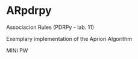 # ARpdrpy

Associacion Rules (PDRPy - lab. 11)

Exemplary implementation of the Apriori Algorithm 

MINI PW
